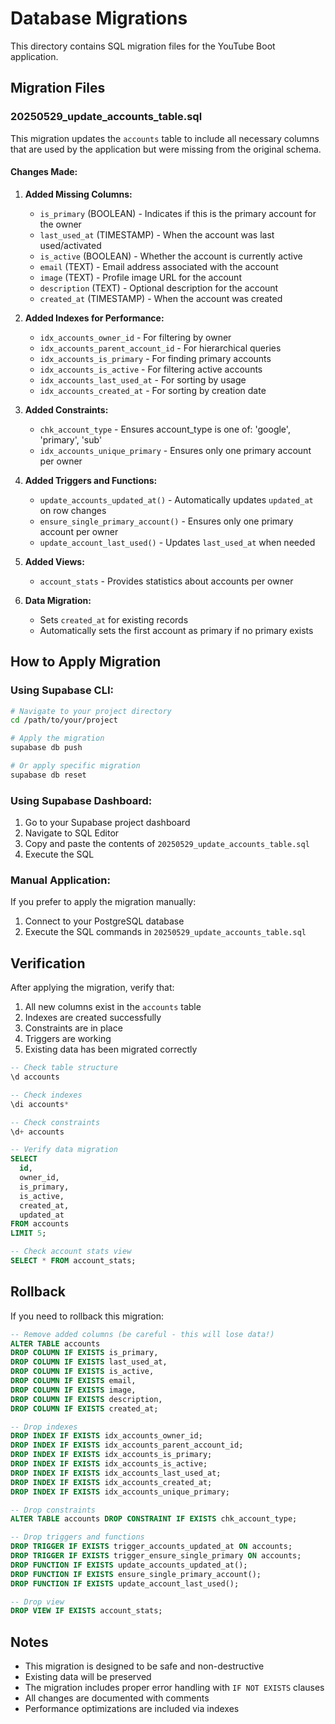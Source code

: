 # Database Migrations

This directory contains SQL migration files for the YouTube Boot application.

## Migration Files

### 20250529_update_accounts_table.sql

This migration updates the `accounts` table to include all necessary columns that are used by the application but were missing from the original schema.

#### Changes Made:

1. **Added Missing Columns:**
   - `is_primary` (BOOLEAN) - Indicates if this is the primary account for the owner
   - `last_used_at` (TIMESTAMP) - When the account was last used/activated
   - `is_active` (BOOLEAN) - Whether the account is currently active
   - `email` (TEXT) - Email address associated with the account
   - `image` (TEXT) - Profile image URL for the account
   - `description` (TEXT) - Optional description for the account
   - `created_at` (TIMESTAMP) - When the account was created

2. **Added Indexes for Performance:**
   - `idx_accounts_owner_id` - For filtering by owner
   - `idx_accounts_parent_account_id` - For hierarchical queries
   - `idx_accounts_is_primary` - For finding primary accounts
   - `idx_accounts_is_active` - For filtering active accounts
   - `idx_accounts_last_used_at` - For sorting by usage
   - `idx_accounts_created_at` - For sorting by creation date

3. **Added Constraints:**
   - `chk_account_type` - Ensures account_type is one of: 'google', 'primary', 'sub'
   - `idx_accounts_unique_primary` - Ensures only one primary account per owner

4. **Added Triggers and Functions:**
   - `update_accounts_updated_at()` - Automatically updates `updated_at` on row changes
   - `ensure_single_primary_account()` - Ensures only one primary account per owner
   - `update_account_last_used()` - Updates `last_used_at` when needed

5. **Added Views:**
   - `account_stats` - Provides statistics about accounts per owner

6. **Data Migration:**
   - Sets `created_at` for existing records
   - Automatically sets the first account as primary if no primary exists

## How to Apply Migration

### Using Supabase CLI:

```bash
# Navigate to your project directory
cd /path/to/your/project

# Apply the migration
supabase db push

# Or apply specific migration
supabase db reset
```

### Using Supabase Dashboard:

1. Go to your Supabase project dashboard
2. Navigate to SQL Editor
3. Copy and paste the contents of `20250529_update_accounts_table.sql`
4. Execute the SQL

### Manual Application:

If you prefer to apply the migration manually:

1. Connect to your PostgreSQL database
2. Execute the SQL commands in `20250529_update_accounts_table.sql`

## Verification

After applying the migration, verify that:

1. All new columns exist in the `accounts` table
2. Indexes are created successfully
3. Constraints are in place
4. Triggers are working
5. Existing data has been migrated correctly

```sql
-- Check table structure
\d accounts

-- Check indexes
\di accounts*

-- Check constraints
\d+ accounts

-- Verify data migration
SELECT 
  id, 
  owner_id, 
  is_primary, 
  is_active, 
  created_at, 
  updated_at 
FROM accounts 
LIMIT 5;

-- Check account stats view
SELECT * FROM account_stats;
```

## Rollback

If you need to rollback this migration:

```sql
-- Remove added columns (be careful - this will lose data!)
ALTER TABLE accounts 
DROP COLUMN IF EXISTS is_primary,
DROP COLUMN IF EXISTS last_used_at,
DROP COLUMN IF EXISTS is_active,
DROP COLUMN IF EXISTS email,
DROP COLUMN IF EXISTS image,
DROP COLUMN IF EXISTS description,
DROP COLUMN IF EXISTS created_at;

-- Drop indexes
DROP INDEX IF EXISTS idx_accounts_owner_id;
DROP INDEX IF EXISTS idx_accounts_parent_account_id;
DROP INDEX IF EXISTS idx_accounts_is_primary;
DROP INDEX IF EXISTS idx_accounts_is_active;
DROP INDEX IF EXISTS idx_accounts_last_used_at;
DROP INDEX IF EXISTS idx_accounts_created_at;
DROP INDEX IF EXISTS idx_accounts_unique_primary;

-- Drop constraints
ALTER TABLE accounts DROP CONSTRAINT IF EXISTS chk_account_type;

-- Drop triggers and functions
DROP TRIGGER IF EXISTS trigger_accounts_updated_at ON accounts;
DROP TRIGGER IF EXISTS trigger_ensure_single_primary ON accounts;
DROP FUNCTION IF EXISTS update_accounts_updated_at();
DROP FUNCTION IF EXISTS ensure_single_primary_account();
DROP FUNCTION IF EXISTS update_account_last_used();

-- Drop view
DROP VIEW IF EXISTS account_stats;
```

## Notes

- This migration is designed to be safe and non-destructive
- Existing data will be preserved
- The migration includes proper error handling with `IF NOT EXISTS` clauses
- All changes are documented with comments
- Performance optimizations are included via indexes